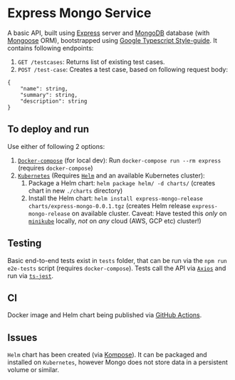 # Express Mongo Service

A basic API, built using [Express](https://expressjs.com/) server and [MongoDB](https://www.mongodb.com/) database (with [Mongoose](https://mongoosejs.com/) ORM), bootstrapped using [Google Typescript Style-guide](https://github.com/google/gts). It contains following endpoints:

1. `GET /testcases`: Returns list of existing test cases.
2. `POST /test-case`: Creates a test case, based on following request body:

```
{
    "name": string,
    "summary": string,
    "description": string
}
```

## To deploy and run

Use either of following 2 options:

1. [`Docker-compose`](https://docs.docker.com/compose/) (for local dev): Run `docker-compose run --rm express` (requires `docker-compose`)
2. [`Kubernetes`](https://kubernetes.io/) (Requires [`Helm`](https://helm.sh) and an available Kubernetes cluster):
   1. Package a Helm chart: `helm package helm/ -d charts/` (creates chart in new `./charts` directory)
   2. Install the Helm chart: `helm install express-mongo-release charts/express-mongo-0.0.1.tgz` (creates Helm release `express-mongo-release` on available cluster. Caveat: Have tested this _only_ on [`minikube`](https://minikube.sigs.k8s.io/docs/) locally, _not_ on _any_ cloud (AWS, GCP etc) cluster!)

## Testing

Basic end-to-end tests exist in `tests` folder, that can be run via the `npm run e2e-tests` script (requires `docker-compose`). Tests call the API via [`Axios`](https://axios-http.com/) and run via [`ts-jest`](https://github.com/kulshekhar/ts-jest).

## CI

Docker image and Helm chart being published via [GitHub Actions](https://github.com/actions).

## Issues

`Helm` chart has been created (via [Kompose](https://kompose.io/)). It can be packaged and installed on `Kubernetes`, however Mongo does not store data in a persistent volume or similar.
